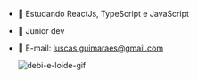
- 📕 Estudando ReactJs, TypeScript e JavaScript
- 📗 Junior dev
- 📘 E-mail: luscas.guimaraes@gmail.com

     ![debi-e-loide-gif](https://user-images.githubusercontent.com/83874799/149945272-bb4f3af3-0d9c-4776-b1ea-9c851d3c4fd8.gif)

